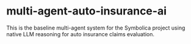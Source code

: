 # multi-agent-auto-insurance-ai
This is the baseline multi-agent system for the Symbolica project using native LLM reasoning for auto insurance claims evaluation.
